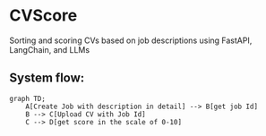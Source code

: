 # CVScore
Sorting and scoring CVs based on job descriptions using FastAPI, LangChain, and LLMs

## System flow:

```mermaid
graph TD;
    A[Create Job with description in detail] --> B[get job Id]
    B --> C[Upload CV with Job Id]
    C --> D[get score in the scale of 0-10]
```